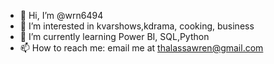 - 👋 Hi, I’m @wrn6494
- 👀 I’m interested in kvarshows,kdrama, cooking, business
- 🌱 I’m currently learning Power BI, SQL,Python
- 📫 How to reach me: email me at thalassawren@gmail.com

<!---
wrn6494/wrn6494 is a ✨ special ✨ repository because its `README.md` (this file) appears on your GitHub profile.
You can click the Preview link to take a look at your changes.
--->
